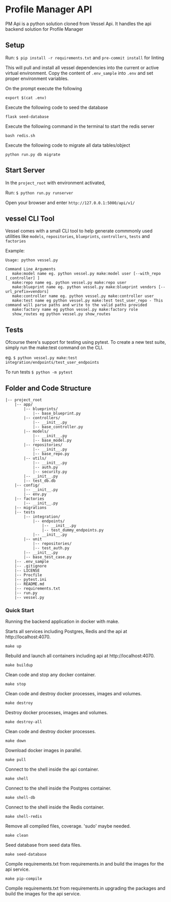 # Profile Manager API
PM Api is a python solution cloned from Vessel Api. It handles the api backend solution for Profile Manager


## Setup

Run: `$ pip install -r requirements.txt` and `pre-commit install` for linting

This will pull and install all vessel dependencies into the current or active virtual environment. Copy the content of
`.env_sample` into `.env` and set proper environment variables.

On the prompt execute the following
```
export $(cat .env)
```


Execute the following code to seed the database
```
flask seed-database
```

Execute the following command in the terminal to start the redis server
```
bash redis.sh
```

Execute the following code to migrate all data tables/object
```
python run.py db migrate
```

## Start Server
In the `project_root` with environment activated,

Run: `$ python run.py runserver`

Open your browser and enter `http://127.0.0.1:5000/api/v1/`



## vessel CLI Tool
Vessel comes with a small CLI tool to help generate commmonly used utilities like `models`, `repositories`, `blueprints`,
 `controllers`, `tests` and `factories`

 Example:
 ```
 Usage: python vessel.py

 Command Line Arguments
    make:model name eg. python vessel.py make:model user [--with_repo [_controller] ]
	make:repo name eg. python vessel.py make:repo user
	make:blueprint name eg. python vessel.py make:blueprint vendors [--url_prefix=vendors]
	make:controller name eg. python vessel.py make:controller user
	make:test name eg python vessel.py make:test test_user_repo - This command will parse paths and write to the valid paths provided
	make:factory name eg python vessel.py make:factory role
    show_routes eg python vessel.py show_routes
 ```

## Tests
Ofcourse there's support for testing using pytest. To create a new test suite, simply run the make:test command on the CLI.

eg. `$ python vessel.py make:test integration/endpoints/test_user_endpoints`

To run tests `$ python -m pytest`

## Folder and Code Structure
```
|-- project_root
    |-- app/
        |-- blueprints/
            |-- base_blueprint.py
        |-- controllers/
            |-- __init__.py
            |-- base_controller.py
        |-- models/
            |-- __init__.py
            |-- base_model.py
        |-- repositories/
            |-- __init__.py
            |-- base_repo.py
        |-- utils/
            |-- __init__.py
            |-- auth.py
            |-- security.py
        |-- __init__.py
        |-- test_db.db
    |-- config/
        |-- __init__.py
        |-- env.py
    |-- factories
        |-- __init__.py
    |-- migrations
    |-- tests
        |-- integration/
            |-- endpoints/
                |-- __init__.py
                |-- test_dummy_endpoints.py
            |-- __init__.py
        |-- unit
            |-- repositories/
            |-- test_auth.py
        |-- __init__.py
        |-- base_test_case.py
    |-- .env_sample
    |-- .gitignore
    |-- LICENSE
    |-- Procfile
    |-- pytest.ini
    |-- README.md
    |-- requirements.txt
    |-- run.py
    |-- vessel.py
```

### Quick Start
Running the backend application in docker with make.

Starts all services including Postgres, Redis and the api at http://localhost:4070.

```
make up
```

Rebuild and launch all containers including api at http://localhost:4070.
```
make buildup
```

Clean code and stop any docker container.
```
make stop
```

Clean code and destroy docker processes, images and volumes.
```
make destroy
```

Destroy docker processes, images and volumes.
```
make destroy-all
```

Clean code and destroy docker processes.
```
make down
```

Download docker images in parallel.
```
make pull
```

Connect to the shell inside the api container.
```
make shell
```

Connect to the shell inside the Postgres container.
```
make shell-db
```

Connect to the shell inside the Redis container.
```
make shell-redis
```

Remove all compiled files, coverage. 'sudo' maybe needed.
```
make clean
```

Seed database from seed data files.
```
make seed-database
```

Compile requirements.txt from requirements.in and build the images for the api service.
```
make pip-compile
```

Compile requirements.txt from requirements.in upgrading the packages and build the images for the api service.
```
